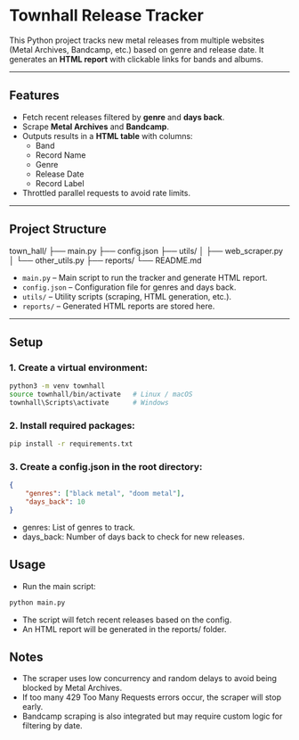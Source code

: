 # Townhall Release Tracker

This Python project tracks new metal releases from multiple websites (Metal Archives, Bandcamp, etc.) based on genre and release date. It generates an **HTML report** with clickable links for bands and albums.

---

## Features

- Fetch recent releases filtered by **genre** and **days back**.
- Scrape **Metal Archives** and **Bandcamp**.
- Outputs results in a **HTML table** with columns:
  - Band
  - Record Name
  - Genre
  - Release Date
  - Record Label
- Throttled parallel requests to avoid rate limits.

---

## Project Structure

town_hall/
├── main.py
├── config.json
├── utils/
│ ├── web_scraper.py
│ └── other_utils.py
├── reports/
└── README.md


- `main.py` – Main script to run the tracker and generate HTML report.
- `config.json` – Configuration file for genres and days back.
- `utils/` – Utility scripts (scraping, HTML generation, etc.).
- `reports/` – Generated HTML reports are stored here.

---

## Setup

### 1. Create a virtual environment:

```bash
python3 -m venv townhall
source townhall/bin/activate   # Linux / macOS
townhall\Scripts\activate      # Windows
```

### 2. Install required packages:

```bash
pip install -r requirements.txt
```


### 3. Create a config.json in the root directory:

```json
{
    "genres": ["black metal", "doom metal"],
    "days_back": 10
}
```


- genres: List of genres to track.
- days_back: Number of days back to check for new releases.

## Usage

- Run the main script:
```python
python main.py
```

- The script will fetch recent releases based on the config.
- An HTML report will be generated in the reports/ folder.

## Notes

- The scraper uses low concurrency and random delays to avoid being blocked by Metal Archives.
- If too many 429 Too Many Requests errors occur, the scraper will stop early.
- Bandcamp scraping is also integrated but may require custom logic for filtering by date.
